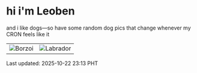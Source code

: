 # hi i'm Leoben

and i like dogs—so have some random dog pics that change whenever my CRON feels like it

|  |  |
|--------|----------|
| ![Borzoi](https://random-dog-vercel.vercel.app/api/random-borzoi?v=1761146029) | ![Labrador](https://random-dog-vercel.vercel.app/api/random-labrador?v=1761146029) |

Last updated: 2025-10-22 23:13 PHT
